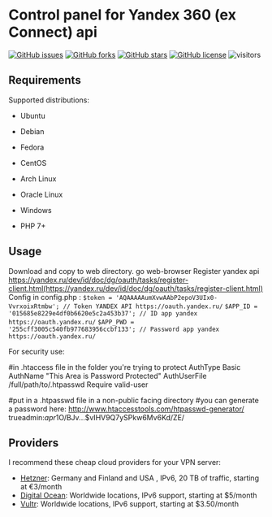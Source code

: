 # Control panel for Yandex 360 (ex Connect) api 
[![GitHub issues](https://img.shields.io/github/issues/TSUKER/yaapi)](https://github.com/TSUKER/yaapi/issues)
[![GitHub forks](https://img.shields.io/github/forks/TSUKER/yaapi)](https://github.com/TSUKER/yaapi/network)
[![GitHub stars](https://img.shields.io/github/stars/TSUKER/yaapi)](https://github.com/TSUKER/yaapi/stargazers)
[![GitHub license](https://img.shields.io/github/license/TSUKER/yaapi)](https://github.com/TSUKER/yaapi)
![visitors](https://visitor-badge.glitch.me/badge?page_id=TSUKER.yaapi)

## Requirements

Supported distributions:

- Ubuntu
- Debian 
- Fedora
- CentOS
- Arch Linux
- Oracle Linux
- Windows

- PHP 7+

## Usage

Download and copy to web directory. go web-browser
Register yandex api https://yandex.ru/dev/id/doc/dg/oauth/tasks/register-client.html(https://yandex.ru/dev/id/doc/dg/oauth/tasks/register-client.html)
Config in config.php :
    `` $token = 'AQAAAAAumXvwAAbP2epoV3UIx0-VvrxoixRtmbw'; // Token YANDEX API https://oauth.yandex.ru/ ``
    `` $APP_ID = '015685e8229e4df0b6620e5c2a453b37'; // ID app yandex https://oauth.yandex.ru/ ``
    `` $APP_PWD =  '255cff3005c540fb977683956ccbf133'; // Password app yandex https://oauth.yandex.ru/ ``

For security use: 

#in .htaccess file in the folder you're trying to protect
AuthType Basic
AuthName "This Area is Password Protected"
AuthUserFile /full/path/to/.htpasswd
Require valid-user

#put in a .htpasswd file in a  non-public facing directory
#you can generate a password here: http://www.htaccesstools.com/htpasswd-generator/
trueadmin:$apr1$O/BJv...$vIHV9Q7ySPkw6Mv6Kd/ZE/

## Providers

I recommend these cheap cloud providers for your VPN server:
- [Hetzner](https://hetzner.cloud/?ref=Txj9RI7g08TN): Germany and Finland and USA , IPv6, 20 TB of traffic, starting at €3/month
- [Digital Ocean](https://m.do.co/c/1a7411d7a9a1): Worldwide locations, IPv6 support, starting at \$5/month
- [Vultr](https://www.vultr.com/?ref=8813484): Worldwide locations, IPv6 support, starting at \$3.50/month
